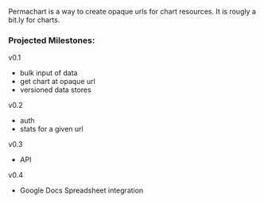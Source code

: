 Permachart is a way to create opaque urls for chart resources. It is
rougly a bit.ly for charts.


### Projected Milestones:

v0.1

* bulk input of data
* get chart at opaque url
* versioned data stores

v0.2

* auth
* stats for a given url

v0.3

* API

v0.4

* Google Docs Spreadsheet integration

